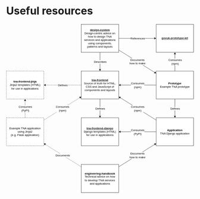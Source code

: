 # Useful resources

<svg xmlns="http://www.w3.org/2000/svg" xmlns:xlink="http://www.w3.org/1999/xlink" version="1.1" width="801px" viewBox="-0.5 -0.5 801 721" style="max-width:100%;max-height:721px;"><defs><style type="text/css">@import url(https://fonts.googleapis.com/css?family=Architects+Daughter);&#xa;</style></defs><g><rect x="320" y="200" width="160" height="120" fill="rgb(255, 255, 255)" stroke="rgb(0, 0, 0)" pointer-events="all"/><g transform="translate(-0.5 -0.5)"><switch><foreignObject pointer-events="none" width="100%" height="100%" requiredFeatures="http://www.w3.org/TR/SVG11/feature#Extensibility" style="overflow: visible; text-align: left;"><div xmlns="http://www.w3.org/1999/xhtml" style="display: flex; align-items: unsafe center; justify-content: unsafe center; width: 142px; height: 1px; padding-top: 260px; margin-left: 329px;"><div data-drawio-colors="color: rgb(0, 0, 0); " style="box-sizing: border-box; font-size: 0px; text-align: center;"><div style="display: inline-block; font-size: 12px; font-family: Helvetica; color: rgb(0, 0, 0); line-height: 1.2; pointer-events: all; white-space: normal; overflow-wrap: normal;"><b><a href="https://github.com/nationalarchives/tna-frontend">tna-frontend</a></b><br />Source of truth for HTML, CSS and JavaScript of components and layouts</div></div></div></foreignObject><text x="400" y="264" fill="rgb(0, 0, 0)" font-family="Helvetica" font-size="12px" text-anchor="middle">tna-frontend...</text></switch></g><rect x="320" y="400" width="160" height="120" fill="rgb(255, 255, 255)" stroke="rgb(0, 0, 0)" pointer-events="all"/><g transform="translate(-0.5 -0.5)"><switch><foreignObject pointer-events="none" width="100%" height="100%" requiredFeatures="http://www.w3.org/TR/SVG11/feature#Extensibility" style="overflow: visible; text-align: left;"><div xmlns="http://www.w3.org/1999/xhtml" style="display: flex; align-items: unsafe center; justify-content: unsafe center; width: 142px; height: 1px; padding-top: 460px; margin-left: 329px;"><div data-drawio-colors="color: rgb(0, 0, 0); " style="box-sizing: border-box; font-size: 0px; text-align: center;"><div style="display: inline-block; font-size: 12px; font-family: Helvetica; color: rgb(0, 0, 0); line-height: 1.2; pointer-events: all; white-space: normal; overflow-wrap: normal;"><b><a href="https://github.com/nationalarchives/tna-frontend-django">tna-frontend-django</a></b><br />Django templates (HTML) for use in applications</div></div></div></foreignObject><text x="400" y="464" fill="rgb(0, 0, 0)" font-family="Helvetica" font-size="12px" text-anchor="middle">tna-frontend-django...</text></switch></g><rect x="640" y="400" width="160" height="120" fill="rgb(255, 255, 255)" stroke="rgb(0, 0, 0)" pointer-events="all"/><g transform="translate(-0.5 -0.5)"><switch><foreignObject pointer-events="none" width="100%" height="100%" requiredFeatures="http://www.w3.org/TR/SVG11/feature#Extensibility" style="overflow: visible; text-align: left;"><div xmlns="http://www.w3.org/1999/xhtml" style="display: flex; align-items: unsafe center; justify-content: unsafe center; width: 142px; height: 1px; padding-top: 460px; margin-left: 649px;"><div data-drawio-colors="color: rgb(0, 0, 0); " style="box-sizing: border-box; font-size: 0px; text-align: center;"><div style="display: inline-block; font-size: 12px; font-family: Helvetica; color: rgb(0, 0, 0); line-height: 1.2; pointer-events: all; white-space: normal; overflow-wrap: normal;"><b>Application</b><br />TNA Django application</div></div></div></foreignObject><text x="720" y="464" fill="rgb(0, 0, 0)" font-family="Helvetica" font-size="12px" text-anchor="middle">ds-wagtail...</text></switch></g><path d="M 400 320 L 400 393.63" fill="none" stroke="rgb(0, 0, 0)" stroke-miterlimit="10" pointer-events="stroke"/><path d="M 400 398.88 L 396.5 391.88 L 400 393.63 L 403.5 391.88 Z" fill="rgb(0, 0, 0)" stroke="rgb(0, 0, 0)" stroke-miterlimit="10" pointer-events="all"/><g transform="translate(-0.5 -0.5)"><switch><foreignObject pointer-events="none" width="100%" height="100%" requiredFeatures="http://www.w3.org/TR/SVG11/feature#Extensibility" style="overflow: visible; text-align: left;"><div xmlns="http://www.w3.org/1999/xhtml" style="display: flex; align-items: unsafe center; justify-content: unsafe center; width: 1px; height: 1px; padding-top: 361px; margin-left: 401px;"><div data-drawio-colors="color: rgb(0, 0, 0); background-color: rgb(255, 255, 255); " style="box-sizing: border-box; font-size: 0px; text-align: center;"><div style="display: inline-block; font-size: 12px; font-family: Helvetica; color: rgb(0, 0, 0); line-height: 1.2; pointer-events: all; background-color: rgb(255, 255, 255); white-space: nowrap;">Defines</div></div></div></foreignObject><text x="401" y="364" fill="rgb(0, 0, 0)" font-family="Helvetica" font-size="12px" text-anchor="middle">Defines</text></switch></g><path d="M 640 460 L 486.37 460" fill="none" stroke="rgb(0, 0, 0)" stroke-miterlimit="10" pointer-events="stroke"/><path d="M 481.12 460 L 488.12 456.5 L 486.37 460 L 488.12 463.5 Z" fill="rgb(0, 0, 0)" stroke="rgb(0, 0, 0)" stroke-miterlimit="10" pointer-events="all"/><g transform="translate(-0.5 -0.5)"><switch><foreignObject pointer-events="none" width="100%" height="100%" requiredFeatures="http://www.w3.org/TR/SVG11/feature#Extensibility" style="overflow: visible; text-align: left;"><div xmlns="http://www.w3.org/1999/xhtml" style="display: flex; align-items: unsafe center; justify-content: unsafe center; width: 1px; height: 1px; padding-top: 461px; margin-left: 561px;"><div data-drawio-colors="color: rgb(0, 0, 0); background-color: rgb(255, 255, 255); " style="box-sizing: border-box; font-size: 0px; text-align: center;"><div style="display: inline-block; font-size: 12px; font-family: Helvetica; color: rgb(0, 0, 0); line-height: 1.2; pointer-events: all; background-color: rgb(255, 255, 255); white-space: nowrap;">Consumes<br style="font-size: 12px;" />(PyPI)</div></div></div></foreignObject><text x="561" y="464" fill="rgb(0, 0, 0)" font-family="Helvetica" font-size="12px" text-anchor="middle">Consumes...</text></switch></g><path d="M 640 410 L 485.4 313.38" fill="none" stroke="rgb(0, 0, 0)" stroke-miterlimit="10" pointer-events="stroke"/><path d="M 480.95 310.59 L 488.74 311.33 L 485.4 313.38 L 485.03 317.27 Z" fill="rgb(0, 0, 0)" stroke="rgb(0, 0, 0)" stroke-miterlimit="10" pointer-events="all"/><g transform="translate(-0.5 -0.5)"><switch><foreignObject pointer-events="none" width="100%" height="100%" requiredFeatures="http://www.w3.org/TR/SVG11/feature#Extensibility" style="overflow: visible; text-align: left;"><div xmlns="http://www.w3.org/1999/xhtml" style="display: flex; align-items: unsafe center; justify-content: unsafe center; width: 1px; height: 1px; padding-top: 361px; margin-left: 561px;"><div data-drawio-colors="color: rgb(0, 0, 0); background-color: rgb(255, 255, 255); " style="box-sizing: border-box; font-size: 0px; text-align: center;"><div style="display: inline-block; font-size: 12px; font-family: Helvetica; color: rgb(0, 0, 0); line-height: 1.2; pointer-events: all; background-color: rgb(255, 255, 255); white-space: nowrap;">Consumes<br style="font-size: 12px;" />(npm)</div></div></div></foreignObject><text x="561" y="364" fill="rgb(0, 0, 0)" font-family="Helvetica" font-size="12px" text-anchor="middle">Consumes...</text></switch></g><rect x="320" y="0" width="160" height="120" fill="rgb(255, 255, 255)" stroke="rgb(0, 0, 0)" pointer-events="all"/><g transform="translate(-0.5 -0.5)"><switch><foreignObject pointer-events="none" width="100%" height="100%" requiredFeatures="http://www.w3.org/TR/SVG11/feature#Extensibility" style="overflow: visible; text-align: left;"><div xmlns="http://www.w3.org/1999/xhtml" style="display: flex; align-items: unsafe center; justify-content: unsafe center; width: 142px; height: 1px; padding-top: 60px; margin-left: 329px;"><div data-drawio-colors="color: rgb(0, 0, 0); " style="box-sizing: border-box; font-size: 0px; text-align: center;"><div style="display: inline-block; font-size: 12px; font-family: Helvetica; color: rgb(0, 0, 0); line-height: 1.2; pointer-events: all; white-space: normal; overflow-wrap: normal;"><b><a href="https://nationalarchives.github.io/design-system/">design-system</a></b><br />Design-centric advice on how to design TNA services and applications using components, patterns and layouts</div></div></div></foreignObject><text x="400" y="64" fill="rgb(0, 0, 0)" font-family="Helvetica" font-size="12px" text-anchor="middle">design-system...</text></switch></g><path d="M 400 120 L 400 193.63" fill="none" stroke="rgb(0, 0, 0)" stroke-miterlimit="10" pointer-events="stroke"/><path d="M 400 198.88 L 396.5 191.88 L 400 193.63 L 403.5 191.88 Z" fill="rgb(0, 0, 0)" stroke="rgb(0, 0, 0)" stroke-miterlimit="10" pointer-events="all"/><g transform="translate(-0.5 -0.5)"><switch><foreignObject pointer-events="none" width="100%" height="100%" requiredFeatures="http://www.w3.org/TR/SVG11/feature#Extensibility" style="overflow: visible; text-align: left;"><div xmlns="http://www.w3.org/1999/xhtml" style="display: flex; align-items: unsafe center; justify-content: unsafe center; width: 1px; height: 1px; padding-top: 161px; margin-left: 401px;"><div data-drawio-colors="color: rgb(0, 0, 0); background-color: rgb(255, 255, 255); " style="box-sizing: border-box; font-size: 0px; text-align: center;"><div style="display: inline-block; font-size: 12px; font-family: Helvetica; color: rgb(0, 0, 0); line-height: 1.2; pointer-events: all; background-color: rgb(255, 255, 255); white-space: nowrap;">Describes</div></div></div></foreignObject><text x="401" y="164" fill="rgb(0, 0, 0)" font-family="Helvetica" font-size="12px" text-anchor="middle">Describes</text></switch></g><rect x="320" y="600" width="160" height="120" fill="rgb(255, 255, 255)" stroke="rgb(0, 0, 0)" pointer-events="all"/><g transform="translate(-0.5 -0.5)"><switch><foreignObject pointer-events="none" width="100%" height="100%" requiredFeatures="http://www.w3.org/TR/SVG11/feature#Extensibility" style="overflow: visible; text-align: left;"><div xmlns="http://www.w3.org/1999/xhtml" style="display: flex; align-items: unsafe center; justify-content: unsafe center; width: 142px; height: 1px; padding-top: 660px; margin-left: 329px;"><div data-drawio-colors="color: rgb(0, 0, 0); " style="box-sizing: border-box; font-size: 0px; text-align: center;"><div style="display: inline-block; font-size: 12px; font-family: Helvetica; color: rgb(0, 0, 0); line-height: 1.2; pointer-events: all; white-space: normal; overflow-wrap: normal;"><b>engineering-handbook</b><br />Technical advice on how to develop TNA services and applications</div></div></div></foreignObject><text x="400" y="664" fill="rgb(0, 0, 0)" font-family="Helvetica" font-size="12px" text-anchor="middle">engineering-handbook...</text></switch></g><path d="M 480 610 L 634.6 513.38" fill="none" stroke="rgb(0, 0, 0)" stroke-miterlimit="10" pointer-events="stroke"/><path d="M 639.05 510.59 L 634.97 517.27 L 634.6 513.38 L 631.26 511.33 Z" fill="rgb(0, 0, 0)" stroke="rgb(0, 0, 0)" stroke-miterlimit="10" pointer-events="all"/><g transform="translate(-0.5 -0.5)"><switch><foreignObject pointer-events="none" width="100%" height="100%" requiredFeatures="http://www.w3.org/TR/SVG11/feature#Extensibility" style="overflow: visible; text-align: left;"><div xmlns="http://www.w3.org/1999/xhtml" style="display: flex; align-items: unsafe center; justify-content: unsafe center; width: 1px; height: 1px; padding-top: 561px; margin-left: 560px;"><div data-drawio-colors="color: rgb(0, 0, 0); background-color: rgb(255, 255, 255); " style="box-sizing: border-box; font-size: 0px; text-align: center;"><div style="display: inline-block; font-size: 12px; font-family: Helvetica; color: rgb(0, 0, 0); line-height: 1.2; pointer-events: all; background-color: rgb(255, 255, 255); white-space: nowrap;">Documents<br style="border-color: var(--border-color);" />how to make</div></div></div></foreignObject><text x="560" y="564" fill="rgb(0, 0, 0)" font-family="Helvetica" font-size="12px" text-anchor="middle">Documents...</text></switch></g><rect x="0" y="200" width="160" height="120" fill="rgb(255, 255, 255)" stroke="rgb(0, 0, 0)" stroke-dasharray="3 3" pointer-events="all"/><g transform="translate(-0.5 -0.5)"><switch><foreignObject pointer-events="none" width="100%" height="100%" requiredFeatures="http://www.w3.org/TR/SVG11/feature#Extensibility" style="overflow: visible; text-align: left;"><div xmlns="http://www.w3.org/1999/xhtml" style="display: flex; align-items: unsafe center; justify-content: unsafe center; width: 142px; height: 1px; padding-top: 260px; margin-left: 9px;"><div data-drawio-colors="color: rgb(0, 0, 0); " style="box-sizing: border-box; font-size: 0px; text-align: center;"><div style="display: inline-block; font-size: 12px; font-family: Helvetica; color: rgb(0, 0, 0); line-height: 1.2; pointer-events: all; white-space: normal; overflow-wrap: normal;"><b>tna-frontend-jinja</b><br />Jinja2 templates (HTML) for use in applications</div></div></div></foreignObject><text x="80" y="264" fill="rgb(0, 0, 0)" font-family="Helvetica" font-size="12px" text-anchor="middle">tna-frontend-jinja...</text></switch></g><path d="M 320 610 L 165.4 513.38" fill="none" stroke="rgb(0, 0, 0)" stroke-miterlimit="10" stroke-dasharray="3 3" pointer-events="stroke"/><path d="M 160.95 510.59 L 168.74 511.33 L 165.4 513.38 L 165.03 517.27 Z" fill="rgb(0, 0, 0)" stroke="rgb(0, 0, 0)" stroke-miterlimit="10" pointer-events="all"/><g transform="translate(-0.5 -0.5)"><switch><foreignObject pointer-events="none" width="100%" height="100%" requiredFeatures="http://www.w3.org/TR/SVG11/feature#Extensibility" style="overflow: visible; text-align: left;"><div xmlns="http://www.w3.org/1999/xhtml" style="display: flex; align-items: unsafe center; justify-content: unsafe center; width: 1px; height: 1px; padding-top: 561px; margin-left: 241px;"><div data-drawio-colors="color: rgb(0, 0, 0); background-color: rgb(255, 255, 255); " style="box-sizing: border-box; font-size: 0px; text-align: center;"><div style="display: inline-block; font-size: 12px; font-family: Helvetica; color: rgb(0, 0, 0); line-height: 1.2; pointer-events: all; background-color: rgb(255, 255, 255); white-space: nowrap;">Documents</div></div></div></foreignObject><text x="241" y="564" fill="rgb(0, 0, 0)" font-family="Helvetica" font-size="12px" text-anchor="middle">Documents</text></switch></g><path d="M 320 260 L 166.37 260" fill="none" stroke="rgb(0, 0, 0)" stroke-miterlimit="10" stroke-dasharray="3 3" pointer-events="stroke"/><path d="M 161.12 260 L 168.12 256.5 L 166.37 260 L 168.12 263.5 Z" fill="rgb(0, 0, 0)" stroke="rgb(0, 0, 0)" stroke-miterlimit="10" pointer-events="all"/><g transform="translate(-0.5 -0.5)"><switch><foreignObject pointer-events="none" width="100%" height="100%" requiredFeatures="http://www.w3.org/TR/SVG11/feature#Extensibility" style="overflow: visible; text-align: left;"><div xmlns="http://www.w3.org/1999/xhtml" style="display: flex; align-items: unsafe center; justify-content: unsafe center; width: 1px; height: 1px; padding-top: 261px; margin-left: 241px;"><div data-drawio-colors="color: rgb(0, 0, 0); background-color: rgb(255, 255, 255); " style="box-sizing: border-box; font-size: 0px; text-align: center;"><div style="display: inline-block; font-size: 12px; font-family: Helvetica; color: rgb(0, 0, 0); line-height: 1.2; pointer-events: all; background-color: rgb(255, 255, 255); white-space: nowrap;">Defines</div></div></div></foreignObject><text x="241" y="264" fill="rgb(0, 0, 0)" font-family="Helvetica" font-size="12px" text-anchor="middle">Defines</text></switch></g><rect x="0" y="400" width="160" height="120" fill="rgb(255, 255, 255)" stroke="rgb(0, 0, 0)" stroke-dasharray="3 3" pointer-events="all"/><g transform="translate(-0.5 -0.5)"><switch><foreignObject pointer-events="none" width="100%" height="100%" requiredFeatures="http://www.w3.org/TR/SVG11/feature#Extensibility" style="overflow: visible; text-align: left;"><div xmlns="http://www.w3.org/1999/xhtml" style="display: flex; align-items: unsafe center; justify-content: unsafe center; width: 142px; height: 1px; padding-top: 460px; margin-left: 9px;"><div data-drawio-colors="color: rgb(0, 0, 0); " style="box-sizing: border-box; font-size: 0px; text-align: center;"><div style="display: inline-block; font-size: 12px; font-family: Helvetica; color: rgb(0, 0, 0); line-height: 1.2; pointer-events: all; white-space: normal; overflow-wrap: normal;">Example TNA application using Jinja2<br />(e.g. Flask application)</div></div></div></foreignObject><text x="80" y="464" fill="rgb(0, 0, 0)" font-family="Helvetica" font-size="12px" text-anchor="middle">Example TNA application...</text></switch></g><path d="M 80 400 L 80 326.37" fill="none" stroke="rgb(0, 0, 0)" stroke-miterlimit="10" stroke-dasharray="3 3" pointer-events="stroke"/><path d="M 80 321.12 L 83.5 328.12 L 80 326.37 L 76.5 328.12 Z" fill="rgb(0, 0, 0)" stroke="rgb(0, 0, 0)" stroke-miterlimit="10" pointer-events="all"/><g transform="translate(-0.5 -0.5)"><switch><foreignObject pointer-events="none" width="100%" height="100%" requiredFeatures="http://www.w3.org/TR/SVG11/feature#Extensibility" style="overflow: visible; text-align: left;"><div xmlns="http://www.w3.org/1999/xhtml" style="display: flex; align-items: unsafe center; justify-content: unsafe center; width: 1px; height: 1px; padding-top: 361px; margin-left: 81px;"><div data-drawio-colors="color: rgb(0, 0, 0); background-color: rgb(255, 255, 255); " style="box-sizing: border-box; font-size: 0px; text-align: center;"><div style="display: inline-block; font-size: 12px; font-family: Helvetica; color: rgb(0, 0, 0); line-height: 1.2; pointer-events: all; background-color: rgb(255, 255, 255); white-space: nowrap;">Consumes<br style="font-size: 12px;" />(PyPI)</div></div></div></foreignObject><text x="81" y="364" fill="rgb(0, 0, 0)" font-family="Helvetica" font-size="12px" text-anchor="middle">Consumes...</text></switch></g><path d="M 160 410 L 314.6 313.38" fill="none" stroke="rgb(0, 0, 0)" stroke-miterlimit="10" stroke-dasharray="3 3" pointer-events="stroke"/><path d="M 319.05 310.59 L 314.97 317.27 L 314.6 313.38 L 311.26 311.33 Z" fill="rgb(0, 0, 0)" stroke="rgb(0, 0, 0)" stroke-miterlimit="10" pointer-events="all"/><g transform="translate(-0.5 -0.5)"><switch><foreignObject pointer-events="none" width="100%" height="100%" requiredFeatures="http://www.w3.org/TR/SVG11/feature#Extensibility" style="overflow: visible; text-align: left;"><div xmlns="http://www.w3.org/1999/xhtml" style="display: flex; align-items: unsafe center; justify-content: unsafe center; width: 1px; height: 1px; padding-top: 361px; margin-left: 240px;"><div data-drawio-colors="color: rgb(0, 0, 0); background-color: rgb(255, 255, 255); " style="box-sizing: border-box; font-size: 0px; text-align: center;"><div style="display: inline-block; font-size: 12px; font-family: Helvetica; color: rgb(0, 0, 0); line-height: 1.2; pointer-events: all; background-color: rgb(255, 255, 255); white-space: nowrap;">Consumes<br style="font-size: 12px;" />(npm)</div></div></div></foreignObject><text x="240" y="364" fill="rgb(0, 0, 0)" font-family="Helvetica" font-size="12px" text-anchor="middle">Consumes...</text></switch></g><rect x="640" y="0" width="160" height="120" fill="rgb(255, 255, 255)" stroke="rgb(0, 0, 0)" pointer-events="all"/><g transform="translate(-0.5 -0.5)"><switch><foreignObject pointer-events="none" width="100%" height="100%" requiredFeatures="http://www.w3.org/TR/SVG11/feature#Extensibility" style="overflow: visible; text-align: left;"><div xmlns="http://www.w3.org/1999/xhtml" style="display: flex; align-items: unsafe center; justify-content: unsafe center; width: 142px; height: 1px; padding-top: 60px; margin-left: 649px;"><div data-drawio-colors="color: rgb(0, 0, 0); " style="box-sizing: border-box; font-size: 0px; text-align: center;"><div style="display: inline-block; font-size: 12px; font-family: Helvetica; color: rgb(0, 0, 0); line-height: 1.2; pointer-events: all; white-space: normal; overflow-wrap: normal;"><b><a href="https://github.com/alphagov/govuk-prototype-kit">govuk-prototype-kit</a></b></div></div></div></foreignObject><text x="720" y="64" fill="rgb(0, 0, 0)" font-family="Helvetica" font-size="12px" text-anchor="middle">govuk-prototype-kit...</text></switch></g><path d="M 480 60 L 633.63 60" fill="none" stroke="rgb(0, 0, 0)" stroke-miterlimit="10" pointer-events="stroke"/><path d="M 638.88 60 L 631.88 63.5 L 633.63 60 L 631.88 56.5 Z" fill="rgb(0, 0, 0)" stroke="rgb(0, 0, 0)" stroke-miterlimit="10" pointer-events="all"/><g transform="translate(-0.5 -0.5)"><switch><foreignObject pointer-events="none" width="100%" height="100%" requiredFeatures="http://www.w3.org/TR/SVG11/feature#Extensibility" style="overflow: visible; text-align: left;"><div xmlns="http://www.w3.org/1999/xhtml" style="display: flex; align-items: unsafe center; justify-content: unsafe center; width: 1px; height: 1px; padding-top: 61px; margin-left: 561px;"><div data-drawio-colors="color: rgb(0, 0, 0); background-color: rgb(255, 255, 255); " style="box-sizing: border-box; font-size: 0px; text-align: center;"><div style="display: inline-block; font-size: 12px; font-family: Helvetica; color: rgb(0, 0, 0); line-height: 1.2; pointer-events: all; background-color: rgb(255, 255, 255); white-space: nowrap;">References</div></div></div></foreignObject><text x="561" y="64" fill="rgb(0, 0, 0)" font-family="Helvetica" font-size="12px" text-anchor="middle">References</text></switch></g><rect x="640" y="200" width="160" height="120" fill="rgb(255, 255, 255)" stroke="rgb(0, 0, 0)" pointer-events="all"/><g transform="translate(-0.5 -0.5)"><switch><foreignObject pointer-events="none" width="100%" height="100%" requiredFeatures="http://www.w3.org/TR/SVG11/feature#Extensibility" style="overflow: visible; text-align: left;"><div xmlns="http://www.w3.org/1999/xhtml" style="display: flex; align-items: unsafe center; justify-content: unsafe center; width: 142px; height: 1px; padding-top: 260px; margin-left: 649px;"><div data-drawio-colors="color: rgb(0, 0, 0); " style="box-sizing: border-box; font-size: 0px; text-align: center;"><div style="display: inline-block; font-size: 12px; font-family: Helvetica; color: rgb(0, 0, 0); line-height: 1.2; pointer-events: all; white-space: normal; overflow-wrap: normal;"><b>Prototype</b><br />Example TNA prototype</div></div></div></foreignObject><text x="720" y="264" fill="rgb(0, 0, 0)" font-family="Helvetica" font-size="12px" text-anchor="middle">ETNA prototype...</text></switch></g><path d="M 720 200 L 720 126.37" fill="none" stroke="rgb(0, 0, 0)" stroke-miterlimit="10" pointer-events="stroke"/><path d="M 720 121.12 L 723.5 128.12 L 720 126.37 L 716.5 128.12 Z" fill="rgb(0, 0, 0)" stroke="rgb(0, 0, 0)" stroke-miterlimit="10" pointer-events="all"/><g transform="translate(-0.5 -0.5)"><switch><foreignObject pointer-events="none" width="100%" height="100%" requiredFeatures="http://www.w3.org/TR/SVG11/feature#Extensibility" style="overflow: visible; text-align: left;"><div xmlns="http://www.w3.org/1999/xhtml" style="display: flex; align-items: unsafe center; justify-content: unsafe center; width: 1px; height: 1px; padding-top: 161px; margin-left: 721px;"><div data-drawio-colors="color: rgb(0, 0, 0); background-color: rgb(255, 255, 255); " style="box-sizing: border-box; font-size: 0px; text-align: center;"><div style="display: inline-block; font-size: 12px; font-family: Helvetica; color: rgb(0, 0, 0); line-height: 1.2; pointer-events: all; background-color: rgb(255, 255, 255); white-space: nowrap;">Consumes<br style="font-size: 12px;" />(npm)</div></div></div></foreignObject><text x="721" y="164" fill="rgb(0, 0, 0)" font-family="Helvetica" font-size="12px" text-anchor="middle">Consumes...</text></switch></g><path d="M 640 260 L 486.37 260" fill="none" stroke="rgb(0, 0, 0)" stroke-miterlimit="10" pointer-events="stroke"/><path d="M 481.12 260 L 488.12 256.5 L 486.37 260 L 488.12 263.5 Z" fill="rgb(0, 0, 0)" stroke="rgb(0, 0, 0)" stroke-miterlimit="10" pointer-events="all"/><g transform="translate(-0.5 -0.5)"><switch><foreignObject pointer-events="none" width="100%" height="100%" requiredFeatures="http://www.w3.org/TR/SVG11/feature#Extensibility" style="overflow: visible; text-align: left;"><div xmlns="http://www.w3.org/1999/xhtml" style="display: flex; align-items: unsafe center; justify-content: unsafe center; width: 1px; height: 1px; padding-top: 261px; margin-left: 561px;"><div data-drawio-colors="color: rgb(0, 0, 0); background-color: rgb(255, 255, 255); " style="box-sizing: border-box; font-size: 0px; text-align: center;"><div style="display: inline-block; font-size: 12px; font-family: Helvetica; color: rgb(0, 0, 0); line-height: 1.2; pointer-events: all; background-color: rgb(255, 255, 255); white-space: nowrap;">Consumes<br style="font-size: 12px;" />(npm)</div></div></div></foreignObject><text x="561" y="264" fill="rgb(0, 0, 0)" font-family="Helvetica" font-size="12px" text-anchor="middle">Consumes...</text></switch></g><path d="M 720 320 L 720 393.63" fill="none" stroke="rgb(0, 0, 0)" stroke-miterlimit="10" pointer-events="stroke"/><path d="M 720 398.88 L 716.5 391.88 L 720 393.63 L 723.5 391.88 Z" fill="rgb(0, 0, 0)" stroke="rgb(0, 0, 0)" stroke-miterlimit="10" pointer-events="all"/><g transform="translate(-0.5 -0.5)"><switch><foreignObject pointer-events="none" width="100%" height="100%" requiredFeatures="http://www.w3.org/TR/SVG11/feature#Extensibility" style="overflow: visible; text-align: left;"><div xmlns="http://www.w3.org/1999/xhtml" style="display: flex; align-items: unsafe center; justify-content: unsafe center; width: 1px; height: 1px; padding-top: 361px; margin-left: 721px;"><div data-drawio-colors="color: rgb(0, 0, 0); background-color: rgb(255, 255, 255); " style="box-sizing: border-box; font-size: 0px; text-align: center;"><div style="display: inline-block; font-size: 12px; font-family: Helvetica; color: rgb(0, 0, 0); line-height: 1.2; pointer-events: all; background-color: rgb(255, 255, 255); white-space: nowrap;">Defines</div></div></div></foreignObject><text x="721" y="364" fill="rgb(0, 0, 0)" font-family="Helvetica" font-size="12px" text-anchor="middle">Defines</text></switch></g><path d="M 480 110 L 634.6 206.62" fill="none" stroke="rgb(0, 0, 0)" stroke-miterlimit="10" pointer-events="stroke"/><path d="M 639.05 209.41 L 631.26 208.67 L 634.6 206.62 L 634.97 202.73 Z" fill="rgb(0, 0, 0)" stroke="rgb(0, 0, 0)" stroke-miterlimit="10" pointer-events="all"/><g transform="translate(-0.5 -0.5)"><switch><foreignObject pointer-events="none" width="100%" height="100%" requiredFeatures="http://www.w3.org/TR/SVG11/feature#Extensibility" style="overflow: visible; text-align: left;"><div xmlns="http://www.w3.org/1999/xhtml" style="display: flex; align-items: unsafe center; justify-content: unsafe center; width: 1px; height: 1px; padding-top: 160px; margin-left: 560px;"><div data-drawio-colors="color: rgb(0, 0, 0); background-color: rgb(255, 255, 255); " style="box-sizing: border-box; font-size: 0px; text-align: center;"><div style="display: inline-block; font-size: 12px; font-family: Helvetica; color: rgb(0, 0, 0); line-height: 1.2; pointer-events: all; background-color: rgb(255, 255, 255); white-space: nowrap;">Documents<br />how to make</div></div></div></foreignObject><text x="560" y="164" fill="rgb(0, 0, 0)" font-family="Helvetica" font-size="12px" text-anchor="middle">Documents...</text></switch></g></g><switch><g requiredFeatures="http://www.w3.org/TR/SVG11/feature#Extensibility"/><a transform="translate(0,-5)" xlink:href="https://www.drawio.com/doc/faq/svg-export-text-problems" target="_blank"><text text-anchor="middle" font-size="10px" x="50%" y="100%">Text is not SVG - cannot display</text></a></switch></svg>

